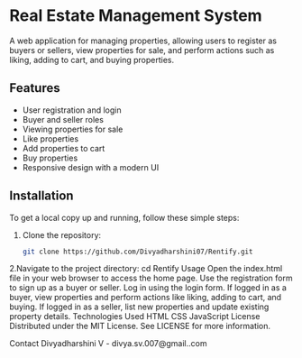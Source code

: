 # Real Estate Management System

A web application for managing properties, allowing users to register as buyers or sellers, view properties for sale, and perform actions such as liking, adding to cart, and buying properties. 

## Features

- User registration and login
- Buyer and seller roles
- Viewing properties for sale
- Like properties
- Add properties to cart
- Buy properties
- Responsive design with a modern UI

## Installation

To get a local copy up and running, follow these simple steps:

1. Clone the repository:
   ```bash
   git clone https://github.com/Divyadharshini07/Rentify.git
2.Navigate to the project directory:
cd Rentify
Usage
Open the index.html file in your web browser to access the home page.
Use the registration form to sign up as a buyer or seller.
Log in using the login form.
If logged in as a buyer, view properties and perform actions like liking, adding to cart, and buying.
If logged in as a seller, list new properties and update existing property details.
Technologies Used
HTML
CSS
JavaScript
License
Distributed under the MIT License. See LICENSE for more information.

Contact
Divyadharshini V - divya.sv.007@gmail..com
